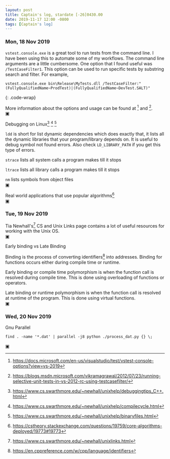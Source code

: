 ```yaml
---
layout: post
title: Captain's log, stardate [-26]0430.00
date: 2019-11-17 12:00 -0800
tags: [Captain's log]
---
```


### Mon, 18 Nov 2019
`vstest.console.exe` is a great tool to run tests from the command line. I have
been using this to automate some of my workflows. The command line arguments
are a little cumbersome. One option that I found useful was `/TestCaseFilter1`.
This option can be used to run specific tests by substring search and filter.
For example,

```
vstest.console.exe bin\Release\MyTests.dll /TestCaseFilter:"(FullyQualifiedName~ProdTest)|(FullyQualifiedName~DevTest.SALT)"
```
{: .code-wrap}

More information about the options and usage can be found at [^1] and [^2].  
▣

Debugging on Linux[^3] [^7] [^8]

`ldd` is short for list dynamic dependencies which does exactly that, it lists
all the dynamic libraries that your program/library depends on. It is useful to
debug symbol not found errors. Also check `LD_LIBRARY_PATH` if you get this
type of errors.

`strace` lists all system calls a program makes till it stops

`ltrace` lists all library calls a program makes till it stops

`nm` lists symbols from object files  
▣

Real world applications that use popular algorithms[^4]  
▣


### Tue, 19 Nov 2019

Tia Newhall's[^5] CS and Unix Links page contains a lot of useful
resources for working with the Unix OS.  
▣

Early binding vs Late Binding

Binding is the process of converting identifiers[^6] into addresses.
Binding for functions occurs either during compile time or runtime. 

Early binding or compile time polymorphism is when the function call is resolved
during compile time. This is done using overloading of functions or operators.

Late binding or runtime polymorphism is when the function call is resolved at
runtime of the program. This is done using virtual functions.  
▣

### Wed, 20 Nov 2019

Gnu Parallel

```
find . -name '*.dat' | parallel -j8 python ./process_dat.py {} \;
```
▣


[^1]: <https://docs.microsoft.com/en-us/visualstudio/test/vstest-console-options?view=vs-2019>
[^2]: <https://blogs.msdn.microsoft.com/vikramagrawal/2012/07/23/running-selective-unit-tests-in-vs-2012-rc-using-testcasefilter/>
[^3]: <https://www.cs.swarthmore.edu/~newhall/unixhelp/debuggingtips_C++.html>
[^4]: <https://cstheory.stackexchange.com/questions/19759/core-algorithms-deployed/19773#19773>
[^5]: <https://www.cs.swarthmore.edu/~newhall/unixlinks.html>
[^6]: <https://en.cppreference.com/w/cpp/language/identifiers>
[^7]: <https://www.cs.swarthmore.edu/~newhall/unixhelp/compilecycle.html>
[^8]: <https://www.cs.swarthmore.edu/~newhall/unixhelp/binaryfiles.html>

